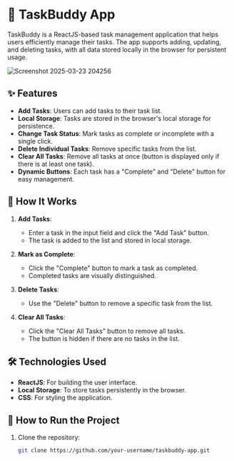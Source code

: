 # 🌟 TaskBuddy App  

TaskBuddy is a ReactJS-based task management application that helps users efficiently manage their tasks. The app supports adding, updating, and deleting tasks, with all data stored locally in the browser for persistent usage.  

![Screenshot 2025-03-23 204256](https://github.com/user-attachments/assets/a69bb0d7-907d-4567-8b58-c728519644d2)


## ✨ Features  

- **Add Tasks**: Users can add tasks to their task list.  
- **Local Storage**: Tasks are stored in the browser's local storage for persistence.  
- **Change Task Status**: Mark tasks as complete or incomplete with a single click.  
- **Delete Individual Tasks**: Remove specific tasks from the list.  
- **Clear All Tasks**: Remove all tasks at once (button is displayed only if there is at least one task).  
- **Dynamic Buttons**: Each task has a "Complete" and "Delete" button for easy management.  

## 🔧 How It Works  

1. **Add Tasks**:  
   - Enter a task in the input field and click the "Add Task" button.  
   - The task is added to the list and stored in local storage.  

2. **Mark as Complete**:  
   - Click the "Complete" button to mark a task as completed.  
   - Completed tasks are visually distinguished.  

3. **Delete Tasks**:  
   - Use the "Delete" button to remove a specific task from the list.  

4. **Clear All Tasks**:  
   - Click the "Clear All Tasks" button to remove all tasks.  
   - The button is hidden if there are no tasks in the list.  

## 🛠 Technologies Used  

- **ReactJS**: For building the user interface.  
- **Local Storage**: To store tasks persistently in the browser.  
- **CSS**: For styling the application.  

## 🚀 How to Run the Project  

1. Clone the repository:  
   ```bash
   git clone https://github.com/your-username/taskbuddy-app.git

